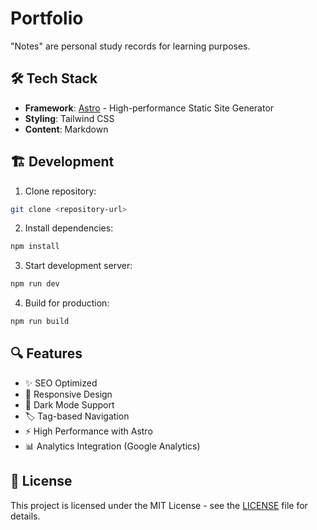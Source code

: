 # Portfolio

"Notes" are personal study records for learning purposes.

## 🛠️ Tech Stack

- **Framework**: [Astro](https://astro.build) - High-performance Static Site Generator
- **Styling**: Tailwind CSS
- **Content**: Markdown

## 🏗️ Development

1. Clone repository:

```bash
git clone <repository-url>
```

2. Install dependencies:

```bash
npm install
```

3. Start development server:

```bash
npm run dev
```

4. Build for production:

```bash
npm run build
```

## 🔍 Features

- ✨ SEO Optimized
- 📱 Responsive Design
- 🌙 Dark Mode Support
- 🏷️ Tag-based Navigation
- ⚡️ High Performance with Astro
- 📊 Analytics Integration (Google Analytics)

## 📄 License

This project is licensed under the MIT License - see the [LICENSE](LICENSE) file for details.
